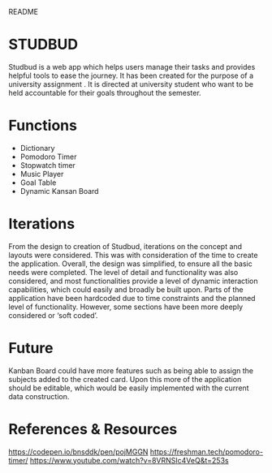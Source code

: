 README

# STUDBUD

Studbud is a web app which helps users manage their tasks and provides helpful tools to ease the journey. It has been created for the purpose of a university assignment . It is directed at university student who want to be held accountable for their goals throughout the semester.

# Functions

- Dictionary
- Pomodoro Timer
- Stopwatch timer
- Music Player
- Goal Table
- Dynamic Kansan Board

# Iterations

From the design to creation of Studbud, iterations on the concept and layouts were considered. This was with consideration of the time to create the application. Overall, the design was simplified, to ensure all the basic needs were completed. The level of detail and functionality was also considered, and most functionalities provide a level of dynamic interaction capabilities, which could easily and broadly be built upon. Parts of the application have been hardcoded due to time constraints and the planned level of functionality. However, some sections have been more deeply considered or ‘soft coded’.

# Future

Kanban Board could have more features such as being able to assign the subjects added to the created card. Upon this more of the application should be editable, which would be easily implemented with the current data construction.

# References & Resources

https://codepen.io/bnsddk/pen/pojMGGN
https://freshman.tech/pomodoro-timer/
https://www.youtube.com/watch?v=8VRNSIc4VeQ&t=253s
